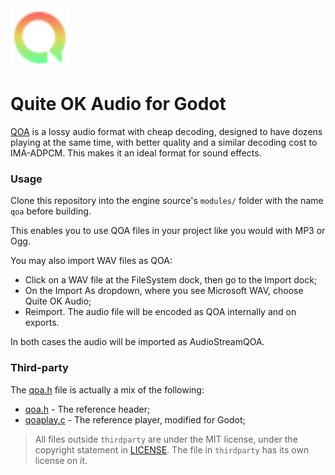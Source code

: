 <img src="https://github.com/DeeJayLSP/godot-qoa-module/raw/master/media/AudioStreamQOALogo.svg" alt="AudioStreamQOALogo.svg" width=94/>

# Quite OK Audio for Godot
[QOA](https://qoaformat.org/) is a lossy audio format with cheap decoding, designed to have dozens playing at the same time, with better quality and a similar decoding cost to IMA-ADPCM. This makes it an ideal format for sound effects.

### Usage
Clone this repository into the engine source's `modules/` folder with the name `qoa` before building.

This enables you to use QOA files in your project like you would with MP3 or Ogg.

You may also import WAV files as QOA:
- Click on a WAV file at the FileSystem dock, then go to the Import dock;
- On the Import As dropdown, where you see Microsoft WAV, choose Quite OK Audio;
- Reimport. The audio file will be encoded as QOA internally and on exports.

In both cases the audio will be imported as AudioStreamQOA.

### Third-party
The [qoa.h](https://github.com/DeeJayLSP/blob/master/thirdparty/qoa.h) file is actually a mix of the following:
- [qoa.h](https://github.com/phoboslab/qoa/blob/master/qoa.h) - The reference header;
- [qoaplay.c](https://github.com/phoboslab/qoa/blob/master/qoaplay.c) - The reference player, modified for Godot;

> All files outside `thirdparty` are under the MIT license, under the copyright statement in [LICENSE](https://github.com/DeeJayLSP/godot-qoa-module/blob/master/LICENSE). The file in `thirdparty` has its own license on it.
